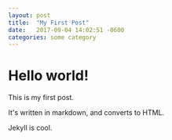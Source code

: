 ```yaml
---
layout: post
title:  "My First Post"
date:   2017-09-04 14:02:51 -0600
categories: some category
---
```


# Hello world!
This is my first post.

It's written in markdown, and converts to HTML.

Jekyll is cool.
